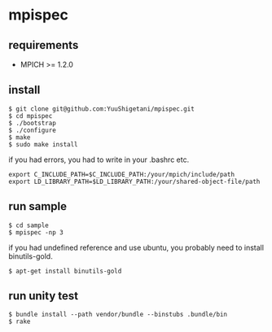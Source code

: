 mpispec
=======
## requirements

- MPICH >= 1.2.0

## install

```
$ git clone git@github.com:YuuShigetani/mpispec.git
$ cd mpispec
$ ./bootstrap
$ ./configure
$ make
$ sudo make install
```

if you had errors, you had to write in your .bashrc etc.

```
export C_INCLUDE_PATH=$C_INCLUDE_PATH:/your/mpich/include/path
export LD_LIBRARY_PATH=$LD_LIBRARY_PATH:/your/shared-object-file/path
```

## run sample

```
$ cd sample
$ mpispec -np 3
```

if you had undefined reference and use ubuntu, you probably need to install binutils-gold.

```
$ apt-get install binutils-gold
```

## run unity test

```
$ bundle install --path vendor/bundle --binstubs .bundle/bin
$ rake
```

